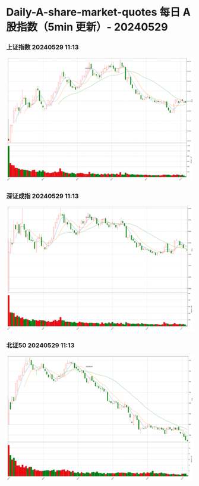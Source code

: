 
# Daily-A-share-market-quotes 每日 A 股指数（5min 更新）- 20240529

### 上证指数 20240529 11:13
![](./fig/2024/5/20240529-sh000001.png)

### 深证成指 20240529 11:13
![](./fig/2024/5/20240529-sz399001.png)

### 北证50 20240529 11:13
![](./fig/2024/5/20240529-bj899050.png)
